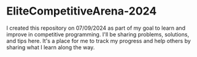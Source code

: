 # EliteCompetitiveArena-2024
I created this repository on 07/09/2024 as part of my goal to learn and improve in competitive programming. I'll be sharing problems, solutions, and tips here. It's a place for me to track my progress and help others by sharing what I learn along the way.
